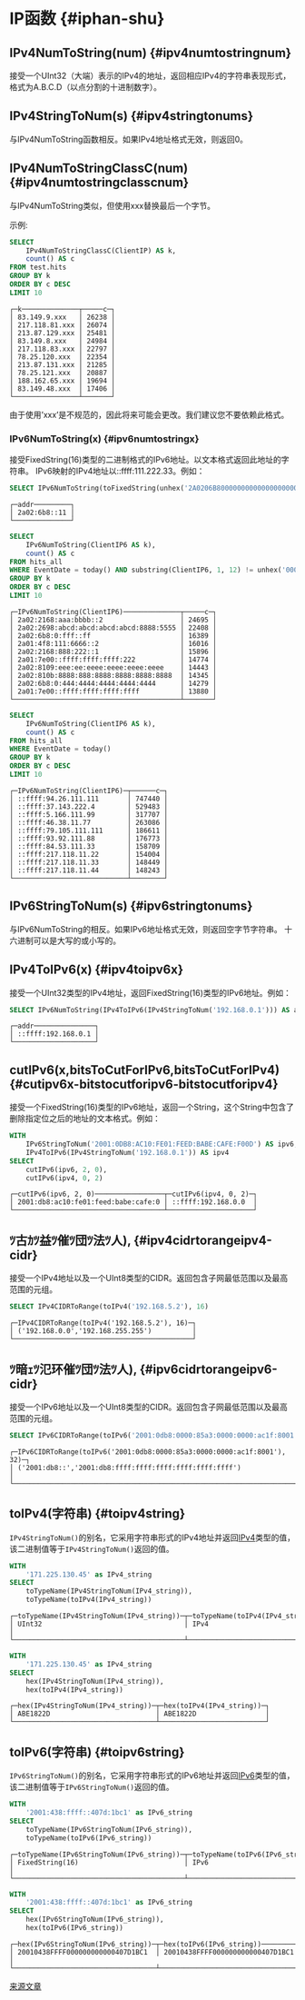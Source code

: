 # IP函数 {#iphan-shu}

## IPv4NumToString(num) {#ipv4numtostringnum}

接受一个UInt32（大端）表示的IPv4的地址，返回相应IPv4的字符串表现形式，格式为A.B.C.D（以点分割的十进制数字）。

## IPv4StringToNum(s) {#ipv4stringtonums}

与IPv4NumToString函数相反。如果IPv4地址格式无效，则返回0。

## IPv4NumToStringClassC(num) {#ipv4numtostringclasscnum}

与IPv4NumToString类似，但使用xxx替换最后一个字节。

示例:

``` sql
SELECT
    IPv4NumToStringClassC(ClientIP) AS k,
    count() AS c
FROM test.hits
GROUP BY k
ORDER BY c DESC
LIMIT 10
```

    ┌─k──────────────┬─────c─┐
    │ 83.149.9.xxx   │ 26238 │
    │ 217.118.81.xxx │ 26074 │
    │ 213.87.129.xxx │ 25481 │
    │ 83.149.8.xxx   │ 24984 │
    │ 217.118.83.xxx │ 22797 │
    │ 78.25.120.xxx  │ 22354 │
    │ 213.87.131.xxx │ 21285 │
    │ 78.25.121.xxx  │ 20887 │
    │ 188.162.65.xxx │ 19694 │
    │ 83.149.48.xxx  │ 17406 │
    └────────────────┴───────┘

由于使用’xxx’是不规范的，因此将来可能会更改。我们建议您不要依赖此格式。

### IPv6NumToString(x) {#ipv6numtostringx}

接受FixedString(16)类型的二进制格式的IPv6地址。以文本格式返回此地址的字符串。
IPv6映射的IPv4地址以::ffff:111.222.33。例如：

``` sql
SELECT IPv6NumToString(toFixedString(unhex('2A0206B8000000000000000000000011'), 16)) AS addr
```

    ┌─addr─────────┐
    │ 2a02:6b8::11 │
    └──────────────┘

``` sql
SELECT
    IPv6NumToString(ClientIP6 AS k),
    count() AS c
FROM hits_all
WHERE EventDate = today() AND substring(ClientIP6, 1, 12) != unhex('00000000000000000000FFFF')
GROUP BY k
ORDER BY c DESC
LIMIT 10
```

    ┌─IPv6NumToString(ClientIP6)──────────────┬─────c─┐
    │ 2a02:2168:aaa:bbbb::2                   │ 24695 │
    │ 2a02:2698:abcd:abcd:abcd:abcd:8888:5555 │ 22408 │
    │ 2a02:6b8:0:fff::ff                      │ 16389 │
    │ 2a01:4f8:111:6666::2                    │ 16016 │
    │ 2a02:2168:888:222::1                    │ 15896 │
    │ 2a01:7e00::ffff:ffff:ffff:222           │ 14774 │
    │ 2a02:8109:eee:ee:eeee:eeee:eeee:eeee    │ 14443 │
    │ 2a02:810b:8888:888:8888:8888:8888:8888  │ 14345 │
    │ 2a02:6b8:0:444:4444:4444:4444:4444      │ 14279 │
    │ 2a01:7e00::ffff:ffff:ffff:ffff          │ 13880 │
    └─────────────────────────────────────────┴───────┘

``` sql
SELECT
    IPv6NumToString(ClientIP6 AS k),
    count() AS c
FROM hits_all
WHERE EventDate = today()
GROUP BY k
ORDER BY c DESC
LIMIT 10
```

    ┌─IPv6NumToString(ClientIP6)─┬──────c─┐
    │ ::ffff:94.26.111.111       │ 747440 │
    │ ::ffff:37.143.222.4        │ 529483 │
    │ ::ffff:5.166.111.99        │ 317707 │
    │ ::ffff:46.38.11.77         │ 263086 │
    │ ::ffff:79.105.111.111      │ 186611 │
    │ ::ffff:93.92.111.88        │ 176773 │
    │ ::ffff:84.53.111.33        │ 158709 │
    │ ::ffff:217.118.11.22       │ 154004 │
    │ ::ffff:217.118.11.33       │ 148449 │
    │ ::ffff:217.118.11.44       │ 148243 │
    └────────────────────────────┴────────┘

## IPv6StringToNum(s) {#ipv6stringtonums}

与IPv6NumToString的相反。如果IPv6地址格式无效，则返回空字节字符串。
十六进制可以是大写的或小写的。

## IPv4ToIPv6(x) {#ipv4toipv6x}

接受一个UInt32类型的IPv4地址，返回FixedString(16)类型的IPv6地址。例如：

``` sql
SELECT IPv6NumToString(IPv4ToIPv6(IPv4StringToNum('192.168.0.1'))) AS addr
```

    ┌─addr───────────────┐
    │ ::ffff:192.168.0.1 │
    └────────────────────┘

## cutIPv6(x,bitsToCutForIPv6,bitsToCutForIPv4) {#cutipv6x-bitstocutforipv6-bitstocutforipv4}

接受一个FixedString(16)类型的IPv6地址，返回一个String，这个String中包含了删除指定位之后的地址的文本格式。例如：

``` sql
WITH
    IPv6StringToNum('2001:0DB8:AC10:FE01:FEED:BABE:CAFE:F00D') AS ipv6,
    IPv4ToIPv6(IPv4StringToNum('192.168.0.1')) AS ipv4
SELECT
    cutIPv6(ipv6, 2, 0),
    cutIPv6(ipv4, 0, 2)
```

    ┌─cutIPv6(ipv6, 2, 0)─────────────────┬─cutIPv6(ipv4, 0, 2)─┐
    │ 2001:db8:ac10:fe01:feed:babe:cafe:0 │ ::ffff:192.168.0.0  │
    └─────────────────────────────────────┴─────────────────────┘

## ﾂ古ｶﾂ益ﾂ催ﾂ団ﾂ法ﾂ人), {#ipv4cidrtorangeipv4-cidr}

接受一个IPv4地址以及一个UInt8类型的CIDR。返回包含子网最低范围以及最高范围的元组。

``` sql
SELECT IPv4CIDRToRange(toIPv4('192.168.5.2'), 16)
```

    ┌─IPv4CIDRToRange(toIPv4('192.168.5.2'), 16)─┐
    │ ('192.168.0.0','192.168.255.255')          │
    └────────────────────────────────────────────┘

## ﾂ暗ｪﾂ氾环催ﾂ団ﾂ法ﾂ人), {#ipv6cidrtorangeipv6-cidr}

接受一个IPv6地址以及一个UInt8类型的CIDR。返回包含子网最低范围以及最高范围的元组。

``` sql
SELECT IPv6CIDRToRange(toIPv6('2001:0db8:0000:85a3:0000:0000:ac1f:8001'), 32);
```

    ┌─IPv6CIDRToRange(toIPv6('2001:0db8:0000:85a3:0000:0000:ac1f:8001'), 32)─┐
    │ ('2001:db8::','2001:db8:ffff:ffff:ffff:ffff:ffff:ffff')                │
    └────────────────────────────────────────────────────────────────────────┘

## toIPv4(字符串) {#toipv4string}

`IPv4StringToNum()`的别名，它采用字符串形式的IPv4地址并返回[IPv4](../../sql-reference/functions/ip-address-functions.md)类型的值，该二进制值等于`IPv4StringToNum()`返回的值。

``` sql
WITH
    '171.225.130.45' as IPv4_string
SELECT
    toTypeName(IPv4StringToNum(IPv4_string)),
    toTypeName(toIPv4(IPv4_string))
```

    ┌─toTypeName(IPv4StringToNum(IPv4_string))─┬─toTypeName(toIPv4(IPv4_string))─┐
    │ UInt32                                   │ IPv4                            │
    └──────────────────────────────────────────┴─────────────────────────────────┘

``` sql
WITH
    '171.225.130.45' as IPv4_string
SELECT
    hex(IPv4StringToNum(IPv4_string)),
    hex(toIPv4(IPv4_string))
```

    ┌─hex(IPv4StringToNum(IPv4_string))─┬─hex(toIPv4(IPv4_string))─┐
    │ ABE1822D                          │ ABE1822D                 │
    └───────────────────────────────────┴──────────────────────────┘

## toIPv6(字符串) {#toipv6string}

`IPv6StringToNum()`的别名，它采用字符串形式的IPv6地址并返回[IPv6](../../sql-reference/functions/ip-address-functions.md)类型的值，该二进制值等于`IPv6StringToNum()`返回的值。

``` sql
WITH
    '2001:438:ffff::407d:1bc1' as IPv6_string
SELECT
    toTypeName(IPv6StringToNum(IPv6_string)),
    toTypeName(toIPv6(IPv6_string))
```

    ┌─toTypeName(IPv6StringToNum(IPv6_string))─┬─toTypeName(toIPv6(IPv6_string))─┐
    │ FixedString(16)                          │ IPv6                            │
    └──────────────────────────────────────────┴─────────────────────────────────┘

``` sql
WITH
    '2001:438:ffff::407d:1bc1' as IPv6_string
SELECT
    hex(IPv6StringToNum(IPv6_string)),
    hex(toIPv6(IPv6_string))
```

    ┌─hex(IPv6StringToNum(IPv6_string))─┬─hex(toIPv6(IPv6_string))─────────┐
    │ 20010438FFFF000000000000407D1BC1  │ 20010438FFFF000000000000407D1BC1 │
    └───────────────────────────────────┴──────────────────────────────────┘

[来源文章](https://clickhouse.tech/docs/en/query_language/functions/ip_address_functions/) <!--hide-->
